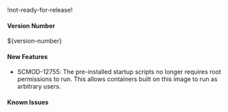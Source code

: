 !not-ready-for-release!

#### Version Number
${version-number}

#### New Features
- SCMOD-12755: The pre-installed startup scripts no longer requires root permissions to run. This allows containers
  built on this image to run as arbitrary users.
  
#### Known Issues
